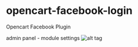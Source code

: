 # opencart-facebook-login
Opencart Facebook Plugin


admin panel - module settings
![alt tag](http://s28.postimg.org/ji4cf22zx/general_settings.png "Description goes here")
